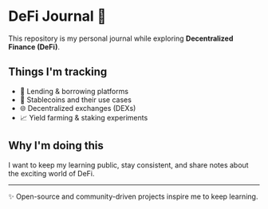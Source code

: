 # DeFi Journal 📖

This repository is my personal journal while exploring **Decentralized Finance (DeFi)**.  

## Things I'm tracking
- 🏦 Lending & borrowing platforms  
- 💸 Stablecoins and their use cases  
- 🌐 Decentralized exchanges (DEXs)  
- 📈 Yield farming & staking experiments  

## Why I'm doing this
I want to keep my learning public, stay consistent, and share notes about the exciting world of DeFi.  

---

✨ Open-source and community-driven projects inspire me to keep learning.

